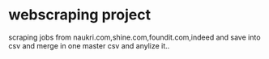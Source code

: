 # webscraping project

scraping jobs from naukri.com,shine.com,foundit.com,indeed and save into csv and merge in one master csv and anylize it..
